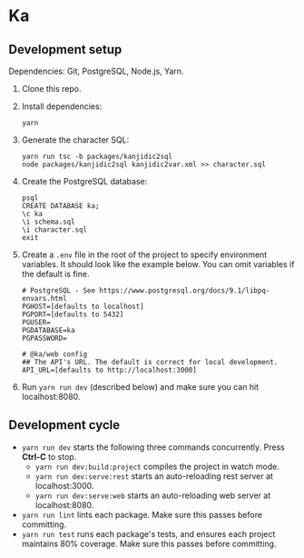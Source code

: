 # Ka

## Development setup

Dependencies: Git, PostgreSQL, Node.js, Yarn.

 1. Clone this repo.

 2. Install dependencies:
    ```
    yarn
    ```

 3. Generate the character SQL:
    ```
    yarn run tsc -b packages/kanjidic2sql
    node packages/kanjidic2sql kanjidic2var.xml >> character.sql
    ```

 4. Create the PostgreSQL database:
    ```
    psql
    CREATE DATABASE ka;
    \c ka
    \i schema.sql
    \i character.sql
    exit
    ```

 5. Create a `.env` file in the root of the project to specify environment
    variables. It should look like the example below. You can omit variables
    if the default is fine.
    ```
    # PostgreSQL - See https://www.postgresql.org/docs/9.1/libpq-envars.html
    PGHOST=[defaults to localhost]
    PGPORT=[defaults to 5432]
    PGUSER=
    PGDATABASE=ka
    PGPASSWORD=

    # @ka/web config
    ## The API's URL. The default is correct for local development.
    API_URL=[defaults to http://localhost:3000]
    ```

 6. Run `yarn run dev` (described below) and make sure you can hit localhost:8080.

## Development cycle

  * `yarn run dev` starts the following three commands concurrently. Press
    **Ctrl-C** to stop.
      * `yarn run dev:build:project` compiles the project in watch mode.
      * `yarn run dev:serve:rest` starts an auto-reloading rest server at
        localhost:3000.
      * `yarn run dev:serve:web` starts an auto-reloading web server at
        localhost:8080.
  * `yarn run lint` lints each package. Make sure this passes before committing.
  * `yarn run test` runs each package's tests, and ensures each project
    maintains 80% coverage. Make sure this passes before committing.
